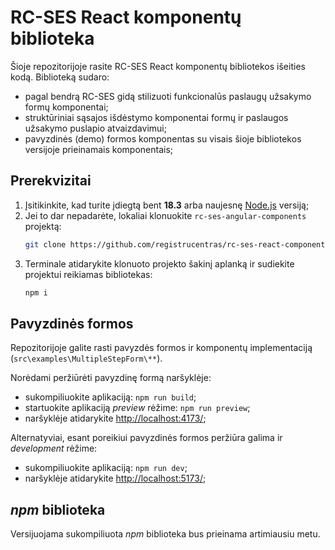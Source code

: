 # RC-SES React komponentų biblioteka

Šioje repozitorijoje rasite RC-SES React komponentų bibliotekos išeities kodą. Biblioteką sudaro:
 - pagal bendrą RC-SES gidą stilizuoti funkcionalūs paslaugų užsakymo formų komponentai;
 - struktūriniai sąsajos išdėstymo komponentai formų ir paslaugos užsakymo puslapio atvaizdavimui;
 - pavyzdinės (demo) formos komponentas su visais šioje bibliotekos versijoje prieinamais komponentais;

## Prerekvizitai

1. Įsitikinkite, kad turite įdiegtą bent **18.3** arba naujesnę [Node.js](https://nodejs.org/en) versiją;
2. Jei to dar nepadarėte, lokaliai klonuokite `rc-ses-angular-components` projektą:
    ```bash
    git clone https://github.com/registrucentras/rc-ses-react-components
    ```
3. Terminale atidarykite klonuoto projekto šakinį aplanką ir sudiekite projektui reikiamas bibliotekas:
    ```bash
    npm i
    ```

## Pavyzdinės formos

Repozitorijoje galite rasti pavyzdės formos ir komponentų implementaciją (`src\examples\MultipleStepForm\**`).

Norėdami peržiūrėti pavyzdinę formą naršyklėje:

 - sukompiliuokite aplikaciją: `npm run build`;
 - startuokite aplikaciją *preview* rėžime: `npm run preview`;
 - naršyklėje atidarykite [http://localhost:4173/](http://localhost:4173/);

Alternatyviai, esant poreikiui pavyzdinės formos peržiūra galima ir *development* rėžime:

 - sukompiliuokite aplikaciją: `npm run dev`;
 - naršyklėje atidarykite [http://localhost:5173/](http://localhost:5173/);

## *npm* biblioteka

Versijuojama sukompiliuota *npm* biblioteka bus prieinama artimiausiu metu.
